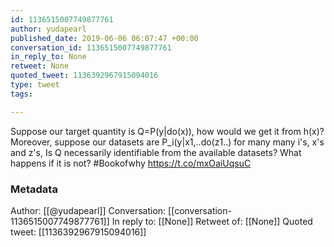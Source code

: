 ```yaml
---
id: 1136515007749877761
author: yudapearl
published_date: 2019-06-06 06:07:47 +00:00
conversation_id: 1136515007749877761
in_reply_to: None
retweet: None
quoted_tweet: 1136392967915094016
type: tweet
tags:

---
```


Suppose our target quantity is Q=P(y|do(x)), how would we get it from h(x)? Moreover, suppose our datasets are P_i(y|x1,..do(z1..) for many many i's, x's and z's, Is Q necessarily identifiable from the available datasets? What happens if it is not? #Bookofwhy https://t.co/mxOaiUqsuC

### Metadata

Author: [[@yudapearl]]
Conversation: [[conversation-1136515007749877761]]
In reply to: [[None]]
Retweet of: [[None]]
Quoted tweet: [[1136392967915094016]]

